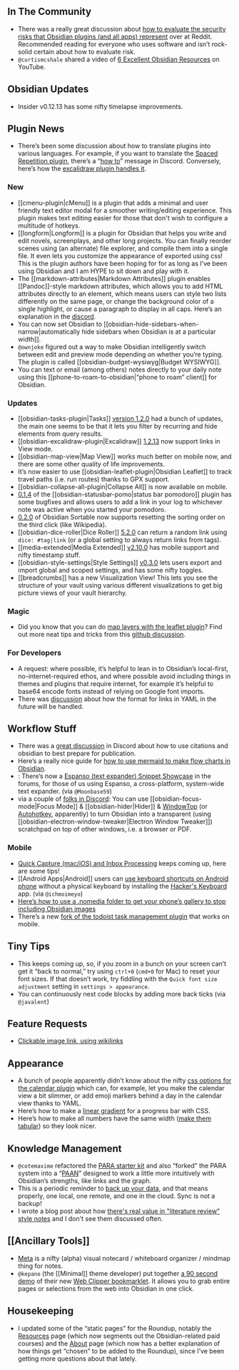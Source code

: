 ## In The Community
* There was a really great discussion about [how to evaluate the security risks that Obsidian plugins (and all apps) represent](https://www.reddit.com/r/ObsidianMD/comments/oxgazv/community_plugin_and_security_concerns/) over at Reddit. Recommended reading for everyone who uses software and isn’t rock-solid certain about how to evaluate risk. 
* `@curtismcshale` shared a video of [6 Excellent Obsidian Resources](https://youtu.be/KwxxrSb2Uyc) on YouTube.
## Obsidian Updates
* Insider  v0.12.13 has some nifty timelapse improvements. 
## Plugin News
* There’s been some discussion about how to translate plugins into various languages. For example, if you want to translate the [Spaced Repetition plugin](https://github.com/st3v3nmw/obsidian-spaced-repetition), there’s a “[how to](http://discordapp.com/channels/686053708261228577/707816848615407697/872541667616509962)” message in Discord. Conversely, here’s how the [excalidraw plugin handles it](http://discordapp.com/channels/686053708261228577/840286264964022302/872364516996968478). 
### New
* [[cmenu-plugin|cMenu]] is a plugin that adds a minimal and user friendly text editor modal for a smoother writing/editing experience. This plugin makes text editing easier for those that don't wish to configure a multitude of hotkeys.
* [[longform|Longform]] is a plugin for Obsidian that helps you write and edit novels, screenplays, and other long projects. You can finally reorder scenes using (an alternate) file explorer, and compile them into a single file. It even lets you customize the appearance of exported using css! This is the plugin authors have been hoping for for as long as I’ve been using Obsidian and I am HYPE to sit down and play with it. 
* The [[markdown-attributes|Markdown Attributes]] plugin enables [[Pandoc]]-style markdown attributes, which allows you to add HTML attributes directly to an element, which means users can style two lists differently on the same page, or change the background color of a single highlight, or cause a paragraph to display in all caps. Here’s an explanation in the [discord](https://discord.com/channels/686053708261228577/855181471643861002/872925697612582912). 
* You can now set Obsidian to [[obsidian-hide-sidebars-when-narrow|automatically hide sidebars when Obsidian is at a particular width]]. 
* `@ownjoke` figured out a way to make Obsidian intelligently switch between edit and preview mode depending on whether you’re typing. The plugin is called [[obsidian-budget-wysiwyg|Budget WYSIWYG]]. 
* You can text or email (among others) notes directly to your daily note using this [[phone-to-roam-to-obsidian|“phone to roam” client]] for Obsidian. 

### Updates
* [[obsidian-tasks-plugin|Tasks]] [version 1.2.0](https://github.com/schemar/obsidian-tasks/releases/tag/1.2.0) had a bunch of updates, the main one seems to be that it lets you filter by recurring and hide elements from query results. 
* [[obsidian-excalidraw-plugin|Excalidraw]] [1.2.13](https://github.com/zsviczian/obsidian-excalidraw-plugin/releases/tag/1.2.13) now support links in View mode.
* [[obsidian-map-view|Map View]] works much better on mobile now, and there are some other quality of life improvements. 
* It’s now easier to use [[obsidian-leaflet-plugin|Obsidian Leaflet]] to track travel paths (i.e. run routes) thanks to GPX support. 
* [[obsidian-collapse-all-plugin|Collapse All]] is now available on mobile.
* [0.1.4](https://github.com/kzhovn/statusbar-pomo-obsidian/releases/tag/0.1.4) of the [[obsidian-statusbar-pomo|status bar pomodoro]] plugin has some bugfixes and allows users to add a link in your log to whichever note was active when you started your pomodoro.
* [0.2.0](https://github.com/alexandru-dinu/obsidian-sortable/releases/tag/0.2.0)  of Obsidian Sortable now supports resetting the sorting order on the third click (like Wikipedia). 
* [[obsidian-dice-roller|Dice Roller]] [5.2.0](https://github.com/valentine195/obsidian-dice-roller) can return a random link using `dice: #tag|link` (or a global setting to always return links from tags).
* [[media-extended|Media Extended]] [v2.10.0](https://github.com/aidenlx/media-extended/releases/tag/2.10.0) has mobile support and nifty timestamp stuff. 
* [[obsidian-style-settings|Style Settings]] [v0.3.0](https://github.com/mgmeyers/obsidian-style-settings) lets users export and import global and scoped settings, and has some nifty toggles. 
* [[breadcrumbs]] has a new Visualization View! This lets you see the structure of your vault using various different visualizations to get big picture views of your vault hierarchy.

### Magic
* Did you know that you can do [map layers with the leaflet plugin](https://discordapp.com/channels/686053708261228577/805952223124520961/873011203805417532)? Find out more neat tips and tricks from this [github discussion](https://github.com/valentine195/obsidian-leaflet-plugin/discussions/130). 

### For Developers
* A request: where possible, it’s helpful to lean in to Obsidian’s local-first, no-internet-required ethos, and where possible avoid including things in themes and plugins that require internet, for example it’s helpful to base64 encode fonts instead of relying on Google font imports. 
* There was [discussion](https://discordapp.com/channels/686053708261228577/840286264964022302/873305771625021500) about how the format for links in YAML in the future will be handled. 

## Workflow Stuff
* There was a [great discussion](https://discord.com/channels/686053708261228577/722584061087842365/869942005210423397) in Discord about how to use citations and obsidian to best prepare for publication. 
* Here’s a really nice guide for [how to use mermaid to make flow charts in Obsidian](https://www.mishacreatrix.com/knowledge-management-flow-diagram-in-obsidian). 
* : There’s now a [Espanso (text expander) Snippet Showcase](https://forum.obsidian.md/t/espanso-text-expander-snippet-showcase/21852) in the forums, for those of us using Espanso, a cross-platform, system-wide text expander. (via `@Moonbase59`) 
* via a couple of [folks in Discord](https://discord.com/channels/686053708261228577/744933215063638183/873033503976087622): You can use [[obsidian-focus-mode|Focus Mode]] & [[obsidian-hider|Hider]] & [WindowTop](https://windowtop.info/) (or [Autohotkey](https://discord.com/channels/686053708261228577/744933215063638183/873046760853999646), apparently) to turn Obsidian into a transparent (using [[obsidian-electron-window-tweaker|Electron Window Tweaker]]) scratchpad on top of other windows, i.e. a browser or PDF. 

### Mobile
* [Quick Capture (mac/iOS) and Inbox Processing](https://forum.obsidian.md/t/quick-capture-mac-ios-and-inbox-processing/21808) keeps coming up, here are some tips! 
* [[Android Apps|Android]] users can [use keyboard shortcuts on Android phone](http://discordapp.com/channels/686053708261228577/864046194195431425/872781020913598464) without a physical keyboard by installing the [Hacker's Keyboard](https://play.google.com/store/apps/details?id=org.pocketworkstation.pckeyboard) app. (via `@ichmoimeyo`) 
* [Here’s how to use a .nomedia folder to get your phone’s gallery to stop including Obsidian images](https://www.reddit.com/r/ObsidianMD/comments/ovatlr/is_there_a_way_to_not_show_images_on_your_gallery/h7a1x2q/)
* There’s a new [fork of the todoist task management plugin](https://github.com/Finnvoor/obsidian-todoist-plugin) that works on mobile. 

## Tiny Tips
* This keeps coming up, so, if you zoom in a bunch on your screen can’t get it “back to normal,” try using `ctrl+0` (`cmd+0` for Mac) to reset your font sizes. If that doesn’t work, try fiddling with the `Quick font size adjustment` setting in `settings > appearance`. 
* You can continuously nest code blocks by adding more back ticks (via `@javalent`) 

## Feature Requests
* [Clickable image link, using wikilinks](https://forum.obsidian.md/t/clickable-image-link-using-wikilinks-from-the-discord/21954)

## Appearance
* A bunch of people apparently didn’t know about the nifty [css options for the calendar plugin](https://github.com/liamcain/obsidian-calendar-plugin/wiki) which can, for example, let you make the calendar view a bit slimmer, or add emoji markers behind a day in the calendar view thanks to YAML. 
* Here’s how to make a [linear gradient](http://discordapp.com/channels/686053708261228577/707816848615407697/872277959094984756) for a progress bar with CSS.
* Here’s how to make all numbers have the same width ([make them tabular](https://discord.com/channels/686053708261228577/702656734631821413/872192379485052950)) so they look nicer. 

## Knowledge Management
* `@cotemaxime` refactored the [PARA starter kit](https://forum.obsidian.md/t/para-starter-kit/223) and also “forked” the PARA system into a “[PAAN](https://forum.obsidian.md/t/paan-starter-kit/21782)” designed to work a little more intuitively with Obsidian’s strengths, like links and the graph. 
* This is a periodic reminder to [back  up your data](https://www.maximecote.me/blog/how-to-make-your-critical-data-last-decades/), and that means properly, one local, one remote, and one in the cloud. Sync is not a backup! 
* I wrote a blog post about how [there's real value in "literature review" style notes](https://eleanorkonik.com/lit-review-value-gestalt-reflection/) and I don't see them discussed often. 

## [[Ancillary Tools]]
* [Meta](https://metanote.netlify.app/) is a nifty (alpha) visual notecard / whiteboard organizer / mindmap thing for notes.
* `@kepano` (the [[Minimal]] theme developer) put together [a 90 second demo](https://www.youtube.com/watch?v=Vy1MdjickAI) of their new [Web Clipper bookmarklet](https://gist.github.com/kepano/90c05f162c37cf730abb8ff027987ca3). It allows you to grab entire pages or selections from the web into Obsidian in one click.

## Housekeeping
* I updated some of the “static pages” for the Roundup, notably the [Resources](https://obsidianroundup.org/resources/) page (which now segments out the Obsidian-related paid courses) and the [About](https://obsidianroundup.org/about/) page (which now has a better explanation of how things get “chosen” to be added to the Roundup), since I’ve been getting more questions about that lately. 